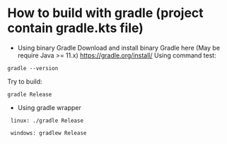 # How to build with gradle (project contain gradle.kts file)

+ Using binary Gradle
Download and install binary Gradle here (May be require Java >= 11.x) 
 https://gradle.org/install/
Using command test:

```
gradle --version
````

Try to build:

```
gradle Release

```

+ Using gradle wrapper
```
 linux: ./gradle Release
 
 windows: gradlew Release
 
```
